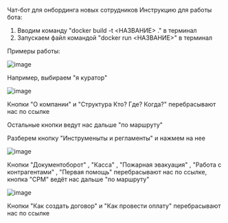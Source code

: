Чат-бот для онбординга новых сотрудников
Инструкцию для работы бота:
1. Вводим команду "docker build -t <НАЗВАНИЕ> ." в терминал
2. Запускаем файл командой "docker run <НАЗВАНИЕ>" в терминал











Примеры работы:





![image](https://github.com/user-attachments/assets/c5caf947-0f90-46a8-ad03-785f9c5f4764)




Например, выбираем "я куратор"




![image](https://github.com/user-attachments/assets/b383aa6c-bae5-47c7-bdc0-70cc71855c7d)



Кнопки "О компании" и "Структура Кто? Где? Когда?" перебрасывают нас по ссылке

Остальные кнопки ведут нас дальше "по маршруту"

Разберем кнопку "Инструменыты и регламенты" и нажмем на нее


![image](https://github.com/user-attachments/assets/9081a5c3-602f-4172-ac66-6169ea602594)



Кнопки "Документоборот" , "Касса" , "Пожарная эвакуация" , "Работа с контрагентами" , "Первая помощь" перебрасывают нас по ссылке, кнопка "CPM" ведёт нас дальше "по маршруту"


![image](https://github.com/user-attachments/assets/cbd6493c-c29b-498a-b3b4-617877f42f49)



Кнопки "Как создать договор" и "Как провести оплату" перебрасывают нас по ссылке
